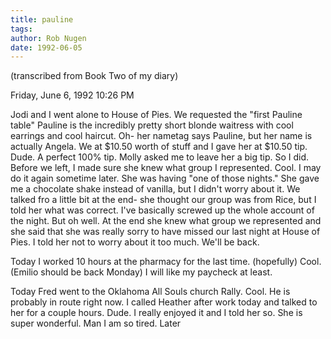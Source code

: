 ```yaml
---
title: pauline
tags: 
author: Rob Nugen
date: 1992-06-05
---
```


<p class=note>(transcribed from Book Two of my diary)

<p class=date>Friday, June 6, 1992 10:26 PM

<p>Jodi and I went alone to House of Pies.  We requested the "first
Pauline table" Pauline is the incredibly pretty short blonde waitress
with cool earrings and cool haircut.  Oh- her nametag says Pauline,
but her name is actually Angela.  We at $10.50 worth of stuff and I
gave her at $10.50 tip.  Dude.  A perfect 100% tip.  Molly asked me to
leave her a big tip.  So I did.  Before we left, I made sure she knew
what group I represented.  Cool.  I may do it again sometime later.
She was having "one of those nights."  She gave me a chocolate shake
instead of vanilla, but I didn't worry about it.  We talked fro a
little bit at the end- she thought our group was from Rice, but I told
her what was correct.  I've basically screwed up the whole account of
the night.  But oh well.  At the end she knew what group we
represented and she said that she was really sorry to have missed our
last night at House of Pies.  I told her not to worry about it too
much.  We'll be back.

<p>Today I worked 10 hours at the pharmacy for the last time.
(hopefully) Cool.  (Emilio should be back Monday) I will like my
paycheck at least.

<p>Today Fred went to the Oklahoma All Souls church Rally.  Cool.  He
is probably in route right now.  I called Heather after work today and
talked to her for a couple hours.  Dude.  I really enjoyed it and I
told her so.  She is super wonderful.  Man I am so tired.  Later
